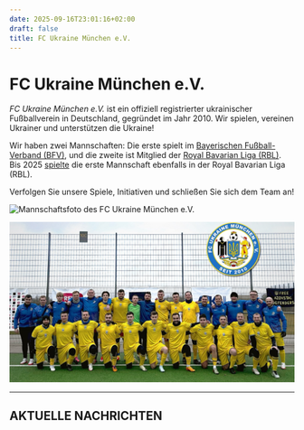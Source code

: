 ```yaml
---
date: 2025-09-16T23:01:16+02:00
draft: false
title: FC Ukraine München e.V.
---
```


# FC Ukraine München e.V.

*FC Ukraine München e.V.* ist ein offiziell registrierter ukrainischer
Fußballverein in Deutschland, gegründet im Jahr 2010. Wir spielen, vereinen
Ukrainer und unterstützen die Ukraine!

Wir haben zwei Mannschaften: Die erste spielt im
[Bayerischen Fußball-Verband (BFV)], und die zweite ist Mitglied der
[Royal Bavarian Liga (RBL)]. Bis 2025 [spielte] die erste Mannschaft ebenfalls
in der Royal Bavarian Liga (RBL).

Verfolgen Sie unsere Spiele, Initiativen und schließen Sie sich dem Team an!

![Mannschaftsfoto des FC Ukraine München e.V.](/images/uploads/2025-09-08-dsc00601.jpeg "Gemeinsames Foto, 8. September 2025")

![Mannschaftsfoto des FC Ukraine München e.V.](img.jpg)

---

## AKTUELLE NACHRICHTEN

[Bayerischen Fußball-Verband (BFV)]: https://www.bfv.de/mannschaften/fc-ukraine-muenchen/02Q41B242K000000VS5489B1VTILVS2U
[Royal Bavarian Liga (RBL)]: https://royalbavarianliga.de/teaminfo.php?teamid=o2189
[spielte]: https://royalbavarianliga.de/teaminfo.php?teamid=m760
